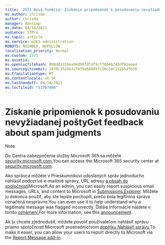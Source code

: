 ```yaml
---
title: '2571 Nová funkcia: Získanie pripomienok k posudovaniu nevyžiadanej pošty'
ms.author: chrisda
author: chrisda
manager: dansimp
ms.date: 04/14/2021
audience: ITPro
ms.topic: article
ms.service: o365-administration
ROBOTS: NOINDEX, NOFOLLOW
localization_priority: Normal
ms.custom: 2571
ms.assetid: ''
ms.openlocfilehash: 098dd1d16ea94d99fdfdf9cf760462d3df92eee4
ms.sourcegitcommit: 1070c392bb32f0f9e660d9f156c10c212b5dfb50
ms.translationtype: MT
ms.contentlocale: sk-SK
ms.lasthandoff: 04/14/2021
ms.locfileid: "51767880"
---
```

# <a name="get-feedback-about-spam-judgments"></a><span data-ttu-id="8990c-102">Získanie pripomienok k posudovaniu nevyžiadanej pošty</span><span class="sxs-lookup"><span data-stu-id="8990c-102">Get feedback about spam judgments</span></span>

> [!NOTE]
> <span data-ttu-id="8990c-103">Do Centra zabezpečenia služby Microsoft 365 sa môžete [security.microsoft.com.](https://security.microsoft.com)</span><span class="sxs-lookup"><span data-stu-id="8990c-103">You can access the Microsoft 365 security center at [security.microsoft.com](https://security.microsoft.com).</span></span>

<span data-ttu-id="8990c-104">Ako správca môžete v Prieskumníkovi odoslaných správ jednoducho nahlásiť podozrivé e-mailové správy, URL adresy [a obsah do spoločnosti](https://security.microsoft.com/reportsubmission)Microsoft.</span><span class="sxs-lookup"><span data-stu-id="8990c-104">As an admin, you can easily report suspicious email messages, URLs, and content to Microsoft in [Submissions Explorer](https://security.microsoft.com/reportsubmission).</span></span> <span data-ttu-id="8990c-105">Môžete ju dokonca použiť, aby ste lepšie pochopili, prečo bola legitímna správa označená nesprávne.</span><span class="sxs-lookup"><span data-stu-id="8990c-105">You can even use it to help understand why a legitimate message was flagged incorrectly.</span></span> <span data-ttu-id="8990c-106">Ďalšie informácie nájdete v tomto [oznámení.](https://techcommunity.microsoft.com/t5/Security-Privacy-and-Compliance/Empower-security-teams-to-easily-report-suspicious-emails-amp/ba-p/752622)</span><span class="sxs-lookup"><span data-stu-id="8990c-106">For more information, see this [announcement](https://techcommunity.microsoft.com/t5/Security-Privacy-and-Compliance/Empower-security-teams-to-easily-report-suspicious-emails-amp/ba-p/752622).</span></span>

<span data-ttu-id="8990c-107">Ak ju chcete zjednodušiť, môžete povoliť používateľom nahlásiť správu priamo spoločnosti Microsoft prostredníctvom [doplnku Nahlásiť správu.](https://appsource.microsoft.com/product/office/WA104381180?src=office&tab=Overview)</span><span class="sxs-lookup"><span data-stu-id="8990c-107">To make it easer, you can allow your users to report directly to Microsoft via the [Report Message add-in](https://appsource.microsoft.com/product/office/WA104381180?src=office&tab=Overview).</span></span>
